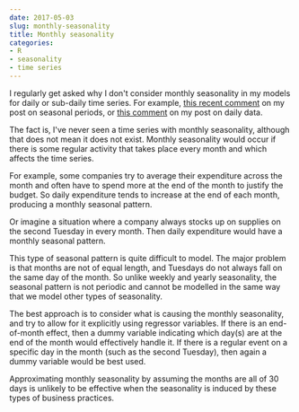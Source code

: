 ```yaml
---
date: 2017-05-03
slug: monthly-seasonality
title: Monthly seasonality
categories:
- R
- seasonality
- time series
---
```


I regularly get asked why I don't consider monthly seasonality in my models for daily or sub-daily time series. For example, [this recent comment](http://disq.us/p/1icjljk) on my post on seasonal periods, or [this comment](http://disq.us/p/1488nf3) on my post on daily data.

The fact is, I've never seen a time series with monthly seasonality, although that does not mean it does not exist. Monthly seasonality would occur if there is some regular activity that takes place every month and which affects the time series.

For example, some companies try to average their expenditure across the month and often have to spend more at the end of the month to justify the budget. So daily expenditure tends to increase at the end of each month, producing a monthly seasonal pattern.

Or imagine a situation where a company always stocks up on supplies on the second Tuesday in every month. Then daily expenditure would have a monthly seasonal pattern.

This type of seasonal pattern is quite difficult to model. The major problem is that months are not of equal length, and Tuesdays do not always fall on the same day of the month. So unlike weekly and yearly seasonality, the seasonal pattern is not periodic and cannot be modelled in the same way that we model other types of seasonality.

The best approach is to consider what is causing the monthly seasonality, and try to allow for it explicitly using regressor variables. If there is an end-of-month effect, then a dummy variable indicating which day(s) are at the end of the month would effectively handle it. If there is a regular event on a specific day in the month (such as the second Tuesday), then again a dummy variable would be best used.

Approximating monthly seasonality by assuming the months are all of 30 days is unlikely to be effective when the seasonality is induced by these types of business practices.

